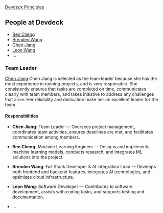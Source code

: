 [Devdeck Principles](./principles.md)

## People at Devdeck

- [Ben Cheng](./ben_cheng.md)
- [Brenden Wang](./brenden_wang.md)
- [Chen Jiang](./chen_jiang.md)
- [Leon Wang](./leon_wang.md)
- ...

### Team Leader

[Chen Jiang](./chen_jiang.md)
Chen Jiang is selected as the team leader because she has the most experience in running projects, and is very responsible. She consistently ensures that tasks are completed on time, communicates clearly with team members, and takes initiative to address any challenges that arise. Her reliability and dedication make her an excellent leader for the team.

#### Responsibilities

- **Chen Jiang**: Team Leader — Oversees project management, coordinates team activities, ensures deadlines are met, and facilitates communication among members.
- **Ben Cheng**: Machine Learning Engineer — Designs and implements machine learning models, conducts research, and integrates ML solutions into the project.
- **Brenden Wang**: Full Stack Developer & AI Integration Lead — Develops both frontend and backend features, integrates AI technologies, and optimizes cloud infrastructure.
- **Leon Wang**: Software Developer — Contributes to software development, assists with coding tasks, and supports testing and documentation.

- ...
